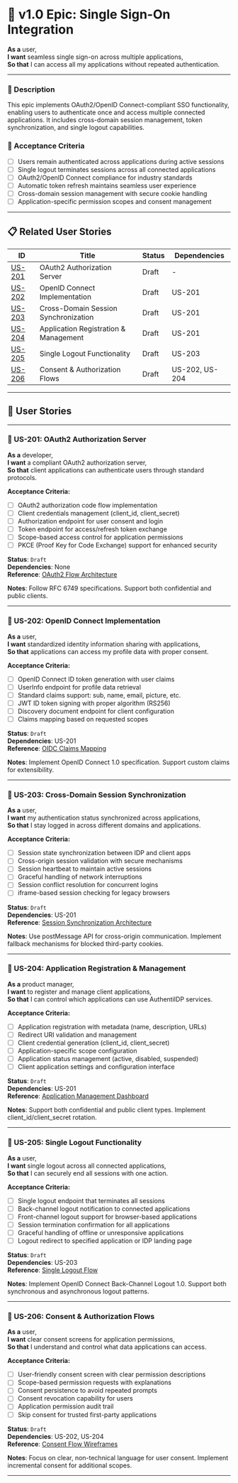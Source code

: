 # 🚀 v1.0 Epic: Single Sign-On Integration

**As a** user,  
**I want** seamless single sign-on across multiple applications,  
**So that** I can access all my applications without repeated authentication.

---

### 🧭 Description
This epic implements OAuth2/OpenID Connect-compliant SSO functionality, enabling users to authenticate once and access multiple connected applications. It includes cross-domain session management, token synchronization, and single logout capabilities.

### 🎯 Acceptance Criteria
- [ ] Users remain authenticated across applications during active sessions
- [ ] Single logout terminates sessions across all connected applications
- [ ] OAuth2/OpenID Connect compliance for industry standards
- [ ] Automatic token refresh maintains seamless user experience
- [ ] Cross-domain session management with secure cookie handling
- [ ] Application-specific permission scopes and consent management

---

## 📋 Related User Stories

| ID      | Title                                      | Status       | Dependencies |
|---------|--------------------------------------------|--------------|-------------|
| [US-201](#us-201-oauth2-authorization-server)        | OAuth2 Authorization Server               | Draft        | -           |
| [US-202](#us-202-openid-connect-implementation)      | OpenID Connect Implementation              | Draft        | US-201      |
| [US-203](#us-203-cross-domain-session-sync)          | Cross-Domain Session Synchronization      | Draft        | US-201      |
| [US-204](#us-204-application-registration)           | Application Registration & Management      | Draft        | US-201      |
| [US-205](#us-205-single-logout-functionality)        | Single Logout Functionality               | Draft        | US-203      |
| [US-206](#us-206-consent-authorization-flows)        | Consent & Authorization Flows              | Draft        | US-202, US-204 |

---

## 📘 User Stories

---

### 🧩 US-201: OAuth2 Authorization Server

**As a** developer,  
**I want** a compliant OAuth2 authorization server,  
**So that** client applications can authenticate users through standard protocols.

**Acceptance Criteria:**
- [ ] OAuth2 authorization code flow implementation
- [ ] Client credentials management (client_id, client_secret)
- [ ] Authorization endpoint for user consent and login
- [ ] Token endpoint for access/refresh token exchange
- [ ] Scope-based access control for application permissions
- [ ] PKCE (Proof Key for Code Exchange) support for enhanced security

**Status**: `Draft`  
**Dependencies**: None  
**Reference**: [OAuth2 Flow Architecture](/docs/v1/architecture/flows/1.0-oauth2-authorization-flow.md)

**Notes**: Follow RFC 6749 specifications. Support both confidential and public clients.

---

### 🧩 US-202: OpenID Connect Implementation

**As a** user,  
**I want** standardized identity information sharing with applications,  
**So that** applications can access my profile data with proper consent.

**Acceptance Criteria:**
- [ ] OpenID Connect ID token generation with user claims
- [ ] UserInfo endpoint for profile data retrieval
- [ ] Standard claims support: sub, name, email, picture, etc.
- [ ] JWT ID token signing with proper algorithm (RS256)
- [ ] Discovery document endpoint for client configuration
- [ ] Claims mapping based on requested scopes

**Status**: `Draft`  
**Dependencies**: US-201  
**Reference**: [OIDC Claims Mapping](/docs/v1/architecture/entity-relationships-1.0.md)

**Notes**: Implement OpenID Connect 1.0 specification. Support custom claims for extensibility.

---

### 🧩 US-203: Cross-Domain Session Synchronization

**As a** user,  
**I want** my authentication status synchronized across applications,  
**So that** I stay logged in across different domains and applications.

**Acceptance Criteria:**
- [ ] Session state synchronization between IDP and client apps
- [ ] Cross-origin session validation with secure mechanisms
- [ ] Session heartbeat to maintain active sessions
- [ ] Graceful handling of network interruptions
- [ ] Session conflict resolution for concurrent logins
- [ ] iframe-based session checking for legacy browsers

**Status**: `Draft`  
**Dependencies**: US-201  
**Reference**: [Session Synchronization Architecture](/docs/v1/architecture/flows/1.0-session-synchronization-flow.md)

**Notes**: Use postMessage API for cross-origin communication. Implement fallback mechanisms for blocked third-party cookies.

---

### 🧩 US-204: Application Registration & Management

**As a** product manager,  
**I want** to register and manage client applications,  
**So that** I can control which applications can use AuthentiIDP services.

**Acceptance Criteria:**
- [ ] Application registration with metadata (name, description, URLs)
- [ ] Redirect URI validation and management
- [ ] Client credential generation (client_id, client_secret)
- [ ] Application-specific scope configuration
- [ ] Application status management (active, disabled, suspended)
- [ ] Client application settings and configuration interface

**Status**: `Draft`  
**Dependencies**: US-201  
**Reference**: [Application Management Dashboard](/docs/v1/ui-ux/wireframes-1.0.md)

**Notes**: Support both confidential and public client types. Implement client_id/client_secret rotation.

---

### 🧩 US-205: Single Logout Functionality

**As a** user,  
**I want** single logout across all connected applications,  
**So that** I can securely end all sessions with one action.

**Acceptance Criteria:**
- [ ] Single logout endpoint that terminates all sessions
- [ ] Back-channel logout notification to connected applications
- [ ] Front-channel logout support for browser-based applications
- [ ] Session termination confirmation for all applications
- [ ] Graceful handling of offline or unresponsive applications
- [ ] Logout redirect to specified application or IDP landing page

**Status**: `Draft`  
**Dependencies**: US-203  
**Reference**: [Single Logout Flow](/docs/v1/ui-ux/user-journeys-1.0.md)

**Notes**: Implement OpenID Connect Back-Channel Logout 1.0. Support both synchronous and asynchronous logout patterns.

---

### 🧩 US-206: Consent & Authorization Flows

**As a** user,  
**I want** clear consent screens for application permissions,  
**So that** I understand and control what data applications can access.

**Acceptance Criteria:**
- [ ] User-friendly consent screen with clear permission descriptions
- [ ] Scope-based permission requests with explanations
- [ ] Consent persistence to avoid repeated prompts
- [ ] Consent revocation capability for users
- [ ] Application permission audit trail
- [ ] Skip consent for trusted first-party applications

**Status**: `Draft`  
**Dependencies**: US-202, US-204  
**Reference**: [Consent Flow Wireframes](/docs/v1/ui-ux/wireframes-1.0.md)

**Notes**: Focus on clear, non-technical language for user consent. Implement incremental consent for additional scopes.

---